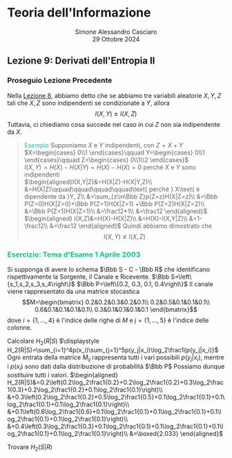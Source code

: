 # Teoria dell'Informazione
<html>
    <div align=center>
    Simone Alessandro Casciaro<br>
    29 Ottobre 2024
    </div>
</html>

## Lezione 9: Derivati dell'Entropia II

### Proseguio Lezione Precedente
Nella [Lezione 8](/pdf/Lez08.pdf), abbiamo detto che se abbiamo tre variabili aleatorie $X,Y,Z$ tali che $X,Z$ sono indipendenti se condizionate a $Y$, allora $$I(X,Y)\ge I(X,Z)$$
Tuttavia, ci chiediamo cosa succede nel caso in cui $Z$ non sia indipendente da $X$.

> <font color=00cc99>Esempio</font> 
Supponiamo $X$ e $Y$ indipendenti, con $Z=X+Y$
$X=\begin{cases}
0\\1
\end{cases}\qquad
Y=\begin{cases}
0\\1
\end{cases}\qquad
Z=\begin{cases}
0\\1\\2
\end{cases}$
<br>$I(X,Y)=H(X)-H(X|Y)=H(X)-H(X)=0$ perché $X$ e $Y$ sono indipendenti
<br>$\begin{aligned}I(X,Y|Z)&=H(X|Z)-H(X|Y,Z)\\
&=H(X|Z)\qquad\qquad\qquad\qquad\text{ perché } X\text{ è dipendente da }Y, Z\\
&=\sum_{z\in\Bbb Z}p(Z=z)H(X|Z=z)\\
&=\Bbb P(Z=0)H(X|Z=0)+\Bbb P(Z=1)H(X|Z=1) +\Bbb P(Z=2)H(X|Z=2)\\
&=\Bbb P(Z=1)H(X|Z=1)\\
&=\frac12*1\\
&=\frac12
\end{aligned}$
<br>$\begin{aligned} I(X,Z)&=H(X)-H(X|Z)\\
&=H(X)-I(X,Y|Z)\\
&=1-\frac12\\
&=\frac12
\end{aligned}$
Quindi abbiamo dimostrato che $$I(X,Y)\not\ge I(X,Z)$$

### <font color=00cc99>Esercizio: Tema d'Esame 1 Aprile 2003</font>
Si supponga di avere lo schema $\Bbb S - C - \Bbb R$ che identificano rispettivamente la Sorgente, il Canale e Ricevente.
$\Bbb S=\left\{s_1,s_2,s_3,s_4\right\}$
$\Bbb P=\left\{0.2, 0.3, 0.1, 0.4\right\}$
Il canale viene rappresentato da una matrice stocastica
$$M=\begin{bmatrix}
0.2&0.2&0.3&0.2&0.1\\
0.2&0.5&0.1&0.1&0.1\\
0.6&0.1&0.1&0.1&0.1\\
0.3&0.1&0.1&0.1&0.1
\end{bmatrix}$$
dove $i=\{1,\dots,4\}$ è l'indice delle righe di $M$ e $j=\{1,\dots,5\}$ è l'indice delle colonne.

Calcolare $H_2(R|S)$
$\displaystyle H_2(R|S)=\sum_{i=1}^4p(x_i)\sum_{j=1}^5p(y_j|x_i)\log_2\frac1{p(y_j|x_i)}$
Ogni entrata della matrice $M_{ij}$ rappresenta tutti i vari possibili $p(y_j|x_i)$, mentre i $p(x_i)$ sono dati dalla distribuzione di probabilità $\Bbb P$
Possiamo dunque sostituire tutti i valori.
$\begin{aligned}
H_2(R|S)&=0.2\left(0.2\log_2\frac1{0.2}+0.2\log_2\frac1{0.2}+0.3\log_2\frac1{0.3}+0.2\log_2\frac1{0.2}+0.1\log_2\frac1{0.1}\right)\\
&+0.3\left(0.2\log_2\frac1{0.2}+0.5\log_2\frac1{0.5}+0.1\log_2\frac1{0.1}+0.1\log_2\frac1{0.1}+0.1\log_2\frac1{0.1}\right)\\
&+0.1\left(0.6\log_2\frac1{0.6}+0.1\log_2\frac1{0.1}+0.1\log_2\frac1{0.1}+0.1\log_2\frac1{0.1}+0.1\log_2\frac1{0.1}\right)\\
&+0.4\left(0.3\log_2\frac1{0.3}+0.1\log_2\frac1{0.1}+0.1\log_2\frac1{0.1}+0.1\log_2\frac1{0.1}+0.1\log_2\frac1{0.1}\right)\\
&=\boxed{2.033}
\end{aligned}$

Trovare $H_2(S|R)$